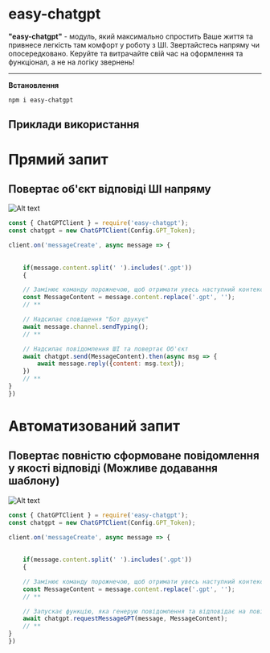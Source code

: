 # easy-chatgpt

**"easy-chatgpt"** - модуль, який максимально спростить Ваше життя та привнесе легкість там комфорт у роботу з ШІ. Звертайстесь напряму чи опосередковано. Керуйте та витрачайте свій час на оформлення та функціонал, а не на логіку звернень!

---

**Встановлення**

```ssh
npm i easy-chatgpt
```

## Приклади використання

# Прямий запит #
Повертає об'єкт відповіді ШІ напряму
---
![Alt text](https://i.ibb.co/9YKKCbJ/image-1.png)
```js
const { ChatGPTClient } = require('easy-chatgpt');
const chatgpt = new ChatGPTClient(Config.GPT_Token);

client.on('messageCreate', async message => {
    
  
    if(message.content.split(' ').includes('.gpt'))
    {

    // Замінює команду порожнечою, щоб отримати увесь наступний контекст
    const MessageContent = message.content.replace('.gpt', '');
    // **

    // Надсилає сповіщення "Бот друкує"
    await message.channel.sendTyping();
    // **

    // Надсилає повідомлення ШІ та повертає Об'єкт
    await chatgpt.send(MessageContent).then(async msg => {
        await message.reply({content: msg.text});
    })
    // **
}
})
```

# Автоматизований запит #
Повертає повністю сформоване повідомлення у якості відповіді (Можливе додавання шаблону)
---
![Alt text](https://i.ibb.co/L0GbJJy/image.png)
```js
const { ChatGPTClient } = require('easy-chatgpt');
const chatgpt = new ChatGPTClient(Config.GPT_Token);

client.on('messageCreate', async message => {
    
  
    if(message.content.split(' ').includes('.gpt'))
    {

    // Замінює команду порожнечою, щоб отримати увесь наступний контекст
    const MessageContent = message.content.replace('.gpt', '');
    // **

    // Запускає функцію, яка генерую повідомлення та відповідає на повідомлення-тригер
    await chatgpt.requestMessageGPT(message, MessageContent);
    // **
}
})
```

